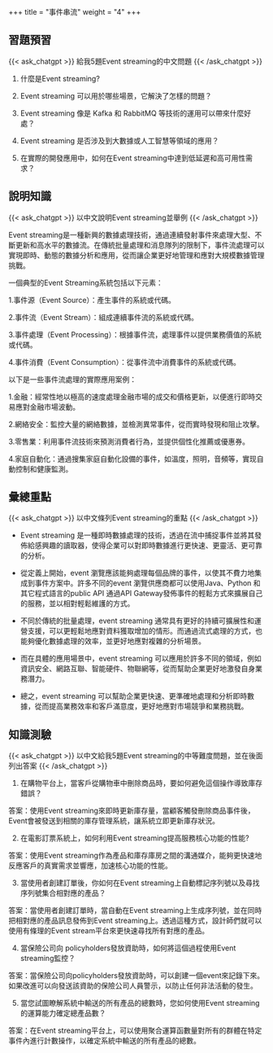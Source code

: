 +++
title = "事件串流"
weight = "4"
+++
## 習題預習
{{< ask_chatgpt >}}
給我5題Event streaming的中文問題
{{< /ask_chatgpt >}}



1. 什麼是Event streaming? 

2. Event streaming 可以用於哪些場景，它解決了怎樣的問題？

3. Event streaming 像是 Kafka 和 RabbitMQ 等技術的運用可以帶來什麼好處？

4. Event streaming 是否涉及到大數據或人工智慧等領域的應用？

5. 在實際的開發應用中，如何在Event streaming中達到低延遲和高可用性需求？   

## 說明知識
{{< ask_chatgpt >}}
以中文說明Event streaming並舉例
{{< /ask_chatgpt >}}



Event streaming是一種新興的數據處理技術，通過連續發射事件來處理大型、不斷更新和高水平的數據流。在傳統批量處理和消息隊列的限制下，事件流處理可以實現即時、動態的數據分析和應用，從而讓企業更好地管理和應對大規模數據管理挑戰。

一個典型的Event Streaming系統包括以下元素：

1.事件源（Event Source）：產生事件的系統或代碼。

2.事件流（Event Stream）：組成連續事件流的系統或代碼。

3.事件處理（Event Processing）：根據事件流，處理事件以提供業務價值的系統或代碼。

4.事件消費（Event Consumption）：從事件流中消費事件的系統或代碼。

以下是一些事件流處理的實際應用案例：

1.金融：經常性地以極高的速度處理金融市場的成交和價格更新，以便進行即時交易應對金融市場波動。

2.網絡安全：監控大量的網絡數據，並檢測異常事件，從而實時發現和阻止攻擊。

3.零售業：利用事件流技術來預測消費者行為，並提供個性化推薦或優惠券。

4.家庭自動化：通過搜集家庭自動化設備的事件，如溫度，照明，音頻等，實现自動控制和健康監測。   

## 彙總重點
{{< ask_chatgpt >}}
以中文條列Event streaming的重點
{{< /ask_chatgpt >}}



- Event streaming 是一種即時數據處理的技術，透過在流中捕捉事件並將其發佈給感興趣的讀取器，使得企業可以對即時數據進行更快速、更靈活、更可靠的分析。

- 從定義上開始，event 瀏覽應該能夠處理每個品牌的事件，以使其不費力地集成到事件方案中。許多不同的event 瀏覽供應商都可以使用Java、Python 和其它程式語言的public API 通過API Gateway發佈事件的輕鬆方式來擴展自己的服務，並以相對輕鬆維護的方式。

- 不同於傳統的批量處理，event streaming 通常具有更好的持續可擴展性和運營支援，可以更輕鬆地應對資料獲取增加的情形。而通過流式處理的方式，也能夠優化數據處理的效率，並更好地應對複雜的分析場景。

- 而在具體的應用場景中，event streaming 可以應用於許多不同的領域，例如資訊安全、網路互聯、智能硬件、物聯網等，從而幫助企業更好地激發自身業務潛力。

- 總之，event streaming 可以幫助企業更快速、更準確地處理和分析即時數據，從而提高業務效率和客戶滿意度，更好地應對市場競爭和業務挑戰。   

## 知識測驗
{{< ask_chatgpt >}}
以中文給我5題Event streaming的中等難度問題，並在後面列出答案
{{< /ask_chatgpt >}}



1. 在購物平台上，當客戶從購物車中刪除商品時，要如何避免這個操作導致庫存錯誤？

答案：使用Event streaming來即時更新庫存量，當顧客觸發刪除商品事件後，Event會被發送到相關的庫存管理系統，讓系統立即更新庫存狀況。

2. 在電影訂票系統上，如何利用Event streaming提高服務核心功能的性能?

答案：使用Event streaming作為產品和庫存庫房之間的溝通媒介，能夠更快速地反應客戶的真實需求並響應，加速核心功能的性能。

3. 當使用者創建訂單後，你如何在Event streaming上自動標記序列號以及尋找序列號集合相對應的產品？

答案：當使用者創建訂單時，當自動在Event streaming上生成序列號，並在同時把相對應的產品訊息發佈到Event streaming上。透過這種方式，設計師們就可以使用有條理的Event stream平台來更快速尋找所有對應的產品。

4. 當保險公司向 policyholders發放資助時，如何將這個過程使用Event streaming監控？

答案：當保險公司向policyholders發放資助時，可以創建一個event來記錄下來。如果改進可以向發送該資助的保險公司人員警示，以防止任何非法活動的發生。

5. 當您試圖瞭解系統中輸送的所有產品的總數時，您如何使用Event streaming的運算能力確定總產品數？

答案：在Event streaming平台上，可以使用聚合運算函數量對所有的群體在特定事件內進行計數操作，以確定系統中輸送的所有產品的總數。   

